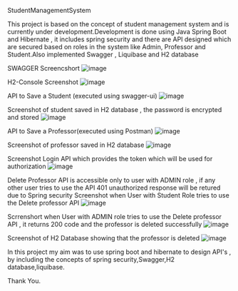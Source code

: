  StudentManagementSystem

This project is based on the concept of student management system and is currently under development.Development is done using Java Spring Boot and Hibernate , it includes spring security and there are API designed which are secured based on roles in the system like Admin, Professor and Student.Also implemented Swagger , Liquibase and H2 database 

SWAGGER Screencshort
![image](https://github.com/Tecwin/StudentManagementSystem/assets/49346742/861527f7-d854-473b-b059-b7a9ae96773c)

H2-Console Screenshot
![image](https://github.com/Tecwin/StudentManagementSystem/assets/49346742/37a3110e-a7f4-4b4e-9b40-8ffea96c013b)

API to Save a Student (executed using swagger-ui)
![image](https://github.com/Tecwin/StudentManagementSystem/assets/49346742/97f8cba9-4136-4e5b-833c-789055f41236)

Screenshot of student saved in H2 database , the password is encrypted and stored 
![image](https://github.com/Tecwin/StudentManagementSystem/assets/49346742/2f50c052-3da8-4863-b376-b6f9462a99cd)

API to Save a Professor(executed using Postman)
![image](https://github.com/Tecwin/StudentManagementSystem/assets/49346742/7ada0737-6f60-4072-ad95-b531264eb68f)

Screenshot of professor saved in H2 database
![image](https://github.com/Tecwin/StudentManagementSystem/assets/49346742/ef09ac25-69e0-4791-8c59-10655bdbbffc)

Screenshot Login API which provides the token which will be used for authorization 
![image](https://github.com/Tecwin/StudentManagementSystem/assets/49346742/ab7e3d08-03dc-43f8-b1ff-ed583d8e1990)

Delete Professor API is accessible only to user with ADMIN role , if any other user tries to use the API 401 unauthorized response will be retured due to Spring security
Screenshot when User with Student Role tries to use the Delete professor API
![image](https://github.com/Tecwin/StudentManagementSystem/assets/49346742/28ebc93c-ac96-42a1-88b7-e97498e8d458)

Scrrenshort when User with ADMIN role tries to use the Delete professor API , it returns 200 code and the professor is deleted successfully
![image](https://github.com/Tecwin/StudentManagementSystem/assets/49346742/228c268b-2863-4365-be8e-cdadda2be12a)

Screenshot of H2 Database showing that the professor is deleted 
![image](https://github.com/Tecwin/StudentManagementSystem/assets/49346742/6b73a9a9-160a-4ce4-8224-73ea7a3e595c)


In this project my  aim was to use spring boot and hibernate to  design API's , by including  the concepts of spring security,Swagger,H2 database,liquibase.

Thank You.

